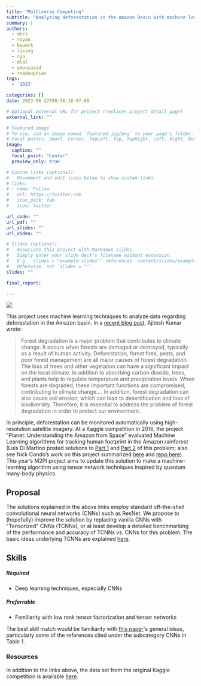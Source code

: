 ```yaml
---
title: "Multiverse Computing"
subtitle: "Analyzing deforestation in the Amazon Basin with machine learning"
summary: |
authors:
  - mbrs
  - rayan
  - bauerk
  - lixing
  - cyu
  - mlal
  - ymousaaid
  - rsadoughian
tags:
  - '2023'

categories: []
date: 2023-06-22T08:58:18-07:00

# Optional external URL for project (replaces project detail page).
external_link: ""

# Featured image
# To use, add an image named `featured.jpg/png` to your page's folder.
# Focal points: Smart, Center, TopLeft, Top, TopRight, Left, Right, BottomLeft, Bottom, BottomRight.
image:
  caption: ""
  focal_point: "Center"
  preview_only: true

# Custom links (optional).
#   Uncomment and edit lines below to show custom links.
# links:
# - name: Follow
#   url: https://twitter.com
#   icon_pack: fab
#   icon: twitter

url_code: ""
url_pdf: ""
url_slides: ""
url_video: ""

# Slides (optional).
#   Associate this project with Markdown slides.
#   Simply enter your slide deck's filename without extension.
#   E.g. `slides = "example-slides"` references `content/slides/example-slides.md`.
#   Otherwise, set `slides = ""`.
slides: ""

final_report:

---
```

![](MultiverseLogo.png)

This project uses machine learning techniques to analyze data regarding
deforestation in the Amazon basin.  In a [recent blog
post](https://vitalflux.com/machine-learning-use-cases-climate-change/#Forest_degradation),
Ajitesh Kumar wrote:

> Forest degradation is a major problem that contributes to
climate change.  It occurs when forests are damaged or destroyed, typically as a
result of human activity.  Deforestation, forest fires, pests, and poor forest
management are all major causes of forest degradation.  The loss of trees and
other vegetation can have a significant impact on the local climate.  In
addition to absorbing carbon dioxide, trees, and plants help to regulate
temperature and precipitation levels.  When forests are degraded, these
important functions are compromised, contributing to climate change…. In
addition, forest degradation can also cause soil erosion, which can lead to
desertification and loss of biodiversity.  Therefore, it is essential to address
the problem of forest degradation in order to protect our environment.

In principle, deforestation can be monitored automatically using high-resolution
satellite imagery.  At a Kaggle competition in 2016, the project “Planet:
Understanding the Amazon from Space” evaluated Machine Learning algorithms for
tracking human footprint in the Amazon rainforest (Luis Di Martino posted
solutions to [Part
1](https://medium.com/digital-sense-ai/monitoring-deforestation-with-open-data-and-machine-learning-part-1-24d29c346752)
and [Part
2](https://medium.com/digital-sense-ai/monitoring-deforestation-with-open-data-and-machine-learning-part-2-c1be298c574b)
of this problem; also see Nick Condo’s work on this project summarized
[here](https://towardsdatascience.com/understanding-the-amazon-rainforest-with-deep-learning-732bfb2eca6e)
and [repo here](https://github.com/ncondo/amazon-from-space)).  This year’s M2PI
project aims to update this solution to make a machine-learning algorithm using
tensor network techniques inspired by quantum many-body physics.

## Proposal
The solutions explained in the above links employ standard off-the-shell
convolutional neural networks (CNNs) such as ResNet. We propose to (hopefully)
improve the solution by replacing vanilla CNNs with "Tensorized" CNNs (TCNNs),
or at least develop a detailed benchmarking of the performance and accuracy of
TCNNs vs. CNNs for this problem. The basic ideas underlying TCNNs are explained
[here](https://arxiv.org/abs/2107.03436).

## Skills
##### Required
  * Deep learning techniques, especially CNNs
##### Preferrable
  * Familiarity with low rank tensor factorization and tensor networks

The best skill match would be familiarity with [this
paper](https://arxiv.org/pdf/2302.09019.pdf)'s general ideas,
particularly some of the references cited under the subcategory CNNs in Table 1. 

### Resources
In addition to the links above, the data set from the original Kaggle
competition is available
[here](https://www.kaggle.com/competitions/planet-understanding-the-amazon-from-space/data).
